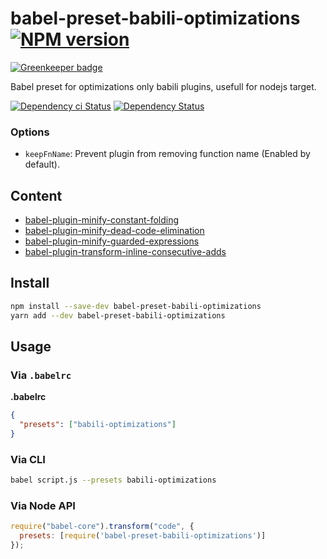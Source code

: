 # babel-preset-babili-optimizations [![NPM version][npm-image]][npm-url]

[![Greenkeeper badge](https://badges.greenkeeper.io/christophehurpeau/babel-preset-babili-optimizations.svg)](https://greenkeeper.io/)

Babel preset for optimizations only babili plugins, usefull for nodejs target.

[![Dependency ci Status][dependencyci-image]][dependencyci-url]
[![Dependency Status][daviddm-image]][daviddm-url]

### Options

- `keepFnName`: Prevent plugin from removing function name (Enabled by default).

## Content

- [babel-plugin-minify-constant-folding](https://www.npmjs.com/package/babel-plugin-minify-constant-folding)
- [babel-plugin-minify-dead-code-elimination](https://www.npmjs.com/package/babel-plugin-minify-dead-code-elimination)
- [babel-plugin-minify-guarded-expressions](https://www.npmjs.com/package/babel-plugin-minify-guarded-expressions)
- [babel-plugin-transform-inline-consecutive-adds](https://www.npmjs.com/package/babel-plugin-transform-inline-consecutive-adds)

## Install

```bash
npm install --save-dev babel-preset-babili-optimizations
yarn add --dev babel-preset-babili-optimizations
```

## Usage

### Via `.babelrc`

**.babelrc**

```json
{
  "presets": ["babili-optimizations"]
}
```

### Via CLI

```sh
babel script.js --presets babili-optimizations
```

### Via Node API

```javascript
require("babel-core").transform("code", {
  presets: [require('babel-preset-babili-optimizations')]
});
```

[npm-image]: https://img.shields.io/npm/v/babel-preset-babili-optimizations.svg?style=flat-square
[npm-url]: https://npmjs.org/package/babel-preset-babili-optimizations
[daviddm-image]: https://david-dm.org/christophehurpeau/babel-preset-babili-optimizations.svg?style=flat-square
[daviddm-url]: https://david-dm.org/christophehurpeau/babel-preset-babili-optimizations
[dependencyci-image]: https://dependencyci.com/github/christophehurpeau/babel-preset-babili-optimizations/badge?style=flat-square
[dependencyci-url]: https://dependencyci.com/github/christophehurpeau/babel-preset-babili-optimizations

